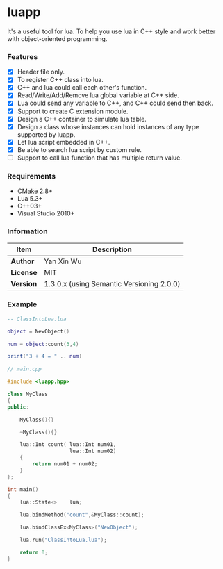 # luapp
It's a useful tool for lua. To help you use lua in C++ style and work better with object-oriented programming.

### Features
- [x] Header file only.
- [x] To register C++ class into lua.
- [x] C++ and lua could call each other's function.
- [x] Read/Write/Add/Remove lua global variable at C++ side.
- [x] Lua could send any variable to C++, and C++ could send then back.
- [x] Support to create C extension module.
- [x] Design a C++ container to simulate lua table.
- [x] Design a class whose instances can hold instances of any type supported by luapp.
- [x] Let lua script embedded in C++.
- [x] Be able to search lua script by custom rule.
- [ ] Support to call lua function that has multiple return value.

### Requirements
- CMake 2.8+
- Lua 5.3+
- C++03+
- Visual Studio 2010+

### Information
Item        | Description
------------|----------
**Author**  | Yan Xin Wu
**License** | MIT
**Version** | 1.3.0.x (using Semantic Versioning 2.0.0)

### Example

```lua
-- ClassIntoLua.lua

object = NewObject()

num = object:count(3,4)

print("3 + 4 = " .. num)
```

```c++
// main.cpp

#include <luapp.hpp>

class MyClass
{
public:

	MyClass(){}

	~MyClass(){}

	lua::Int count( lua::Int num01,
	                lua::Int num02)
	{
		return num01 + num02;
	}
};

int main()
{
	lua::State<>    lua;

	lua.bindMethod("count",&MyClass::count);

	lua.bindClassEx<MyClass>("NewObject");

	lua.run("ClassIntoLua.lua");

	return 0;
}
```
